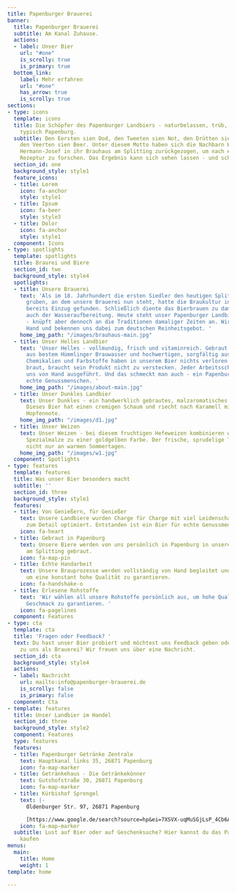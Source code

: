 ```yaml
---
title: Papenburger Brauerei
banner:
  title: Papenburger Brauerei
  subtitle: Am Kanal Zuhause.
  actions:
  - label: Unser Bier
    url: "#one"
    is_scrolly: true
    is_primary: true
  bottom_link:
    label: Mehr erfahren
    url: "#one"
    has_arrow: true
    is_scrolly: true
sections:
- type: icons
  template: icons
  title: Die Schöpfer des Papenburger Landbiers - naturbelassen, trüb, ehrlich. Eben
    typisch Papenburg.
  subtitle: Den Eersten sien Dod, den Tweeten sien Not, den Drütten sien Brod - und
    den Veerten sien Beer. Unter diesem Motto haben sich die Nachbarn Wilhelm und
    Hermann-Josef in ihr Brauhaus am Splitting zurückgezogen, um nach einer unverwechselbaren
    Rezeptur zu forschen. Das Ergebnis kann sich sehen lassen - und schmecken.
  section_id: one
  background_style: style1
  feature_icons:
  - title: Lorem
    icon: fa-anchor
    style: style1
  - title: Ipsum
    icon: fa-beer
    style: style3
  - title: Dolor
    icon: fa-anchor
    style: style1
  component: Icons
- type: spotlights
  template: spotlights
  title: Braurei und Biere
  section_id: two
  background_style: style4
  spotlights:
  - title: Unsere Brauerei
    text: 'Als im 18. Jahrhundert die ersten Siedler den heutigen Splitting Kanal
      gruben, an dem unsere Brauerei nun steht, hatte die Braukultur in Papenburg
      bereits Einzug gefunden. Schließlich diente das Bierbrauen zu damaligen Zeiten
      auch der Wasseraufbereitung. Heute steht unser Papenburger Landbier für Genuss
      - knüpft aber dennoch an die Traditionen damaliger Zeiten an. Wir brauen von
      Hand und bekennen uns dabei zum deutschen Reinheitsgebot. '
    home_img_path: "/images/brauhaus-main.jpg"
  - title: Unser Helles Landbier
    text: 'Unser Helles - vollmundig, frisch und vitaminreich. Gebraut direkt am Kanal
      aus bestem Hümmlinger Brauwasser und hochwertigen, sorgfältig ausgewählten Rohstoffen.
      Chemikalien und Farbstoffe haben in unserem Bier nichts verloren. Denn wer ehrlich
      braut, braucht sein Produkt nicht zu verstecken. Jeder Arbeitsschritt wird bei
      uns von Hand ausgeführt. Und das schmeckt man auch - ein Papenburger Bier für
      echte Genussmenschen. '
    home_img_path: "/images/about-main.jpg"
  - title: Unser Dunkles Landbier
    text: Unser Dunkles - ein handwerklich gebrautes, malzaromatisches mildes Vollbier.
      Dieses Bier hat einen cremigen Schaum und riecht nach Karamell mit deutlicher
      Hopfennote.
    home_img_path: "/images/d1.jpg"
  - title: Unser Weizen
    text: Unser Weizen - bei diesem fruchtigen Hefeweizen kombinieren wir verschiedene
      Spezialmalze zu einer goldgelben Farbe. Der frische, sprudelige Trinkgenuss,
      nicht nur an warmen Sommertagen.
    home_img_path: "/images/w1.jpg"
  component: Spotlights
- type: features
  template: features
  title: Was unser Bier besonders macht
  subtitle: ''
  section_id: three
  background_style: style1
  features:
  - title: Von Genießern, für Genießer
    text: Unsere Landbiere wurden Charge für Charge mit viel Leidenschaft und Liebe
      zum Detail optimiert. Entstanden ist ein Bier für echte Genussmenschen.
    icon: fa-heart
  - title: Gebraut in Papenburg
    text: Unsere Biere werden von uns persönlich in Papenburg in unserem Brauhaus
      am Splitting gebraut.
    icon: fa-map-pin
  - title: Echte Handarbeit
    text: Unsere Brauprozesse werden vollständig von Hand begleitet und durchgeführt,
      um eine konstant hohe Qualität zu garantieren.
    icon: fa-handshake-o
  - title: Erlesene Rohstoffe
    text: 'Wir wählen all unsere Rohstoffe persönlich aus, um hohe Qualität und vollen
      Geschmack zu garantieren. '
    icon: fa-pagelines
  component: Features
- type: cta
  template: cta
  title: 'Fragen oder Feedback? '
  text: Du hast unser Bier probiert und möchtest uns Feedback geben oder du hast Fragen
    zu uns als Brauerei? Wir freuen uns über eine Nachricht.
  section_id: cta
  background_style: style4
  actions:
  - label: Nachricht
    url: mailto:info@papenburger-brauerei.de
    is_scrolly: false
    is_primary: false
  component: Cta
- template: features
  title: Unser Landbier im Handel
  section_id: three
  background_style: style2
  component: Features
  type: features
  features:
  - title: Papenburger Getränke Zentrale
    text: Hauptkanal links 35, 26871 Papenburg
    icon: fa-map-marker
  - title: Getränkehaus - Die Getränkekönner
    text: Gutshofstraße 30, 26871 Papenburg
    icon: fa-map-marker
  - title: Kürbishof Sprengel
    text: |-
      Oldenburger Str. 97, 26871 Papenburg

      [https://www.google.de/search?source=hp&ei=7XSVX-uqMuSGjLsP_4Cb6Ak&q=sprengel+k%C3%BCrbishof&oq=sprenge&gs_lcp=CgZwc3ktYWIQARgAMgIIADIFCAAQsQMyAggAMgIIADIFCAAQsQMyAggAMgIIADICCAAyAggAMgIIADoOCAAQ6gIQtAIQmgEQ5QI6CAgAELEDEIMBOggILhCxAxCDAToCCC46BAgAEANQnhBY5BtgqCtoAXAAeACAAe4BiAGoBpIBBTQuMi4xmAEAoAEBqgEHZ3dzLXdperABBg&sclient=psy-ab#](https://www.google.de/search?source=hp&ei=7XSVX-uqMuSGjLsP_4Cb6Ak&q=sprengel+k%C3%BCrbishof&oq=sprenge&gs_lcp=CgZwc3ktYWIQARgAMgIIADIFCAAQsQMyAggAMgIIADIFCAAQsQMyAggAMgIIADICCAAyAggAMgIIADoOCAAQ6gIQtAIQmgEQ5QI6CAgAELEDEIMBOggILhCxAxCDAToCCC46BAgAEANQnhBY5BtgqCtoAXAAeACAAe4BiAGoBpIBBTQuMi4xmAEAoAEBqgEHZ3dzLXdperABBg&sclient=psy-ab# "https://www.google.de/search?source=hp&ei=7XSVX-uqMuSGjLsP_4Cb6Ak&q=sprengel+k%C3%BCrbishof&oq=sprenge&gs_lcp=CgZwc3ktYWIQARgAMgIIADIFCAAQsQMyAggAMgIIADIFCAAQsQMyAggAMgIIADICCAAyAggAMgIIADoOCAAQ6gIQtAIQmgEQ5QI6CAgAELEDEIMBOggILhCxAxCDAToCCC46BAgAEANQnhBY5BtgqCtoAXAAeACAAe4BiAGoBpIBBTQuMi4xmAEAoAEBqgEHZ3dzLXdperABBg&sclient=psy-ab#")
    icon: fa-map-marker
  subtitle: Lust auf Bier oder auf Geschenksuche? Hier kannst du das Papenburger Landbier
    kaufen
menus:
  main:
    title: Home
    weight: 1
template: home

---
```

